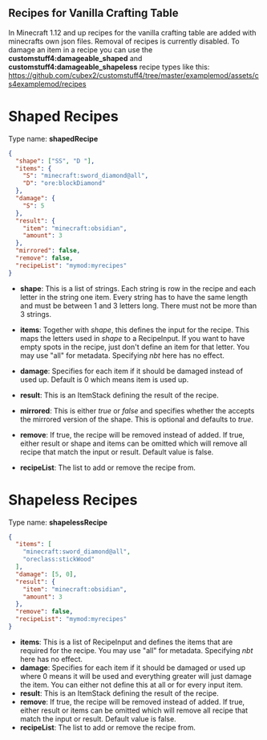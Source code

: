 ## Recipes for Vanilla Crafting Table

In Minecraft 1.12 and up recipes for the vanilla crafting table are added with minecrafts own json files. Removal of recipes is currently disabled. To damage an item in a recipe you can use the __customstuff4:damageable_shaped__ and __customstuff4:damageable_shapeless__ recipe types like this: https://github.com/cubex2/customstuff4/tree/master/examplemod/assets/cs4examplemod/recipes

# Shaped Recipes

Type name: __shapedRecipe__

```json
{
  "shape": ["SS", "D "],
  "items": {
    "S": "minecraft:sword_diamond@all",
    "D": "ore:blockDiamond"
  },
  "damage": {
    "S": 5
  },
  "result": {
    "item": "minecraft:obsidian",
    "amount": 3
  },
  "mirrored": false,
  "remove": false,
  "recipeList": "mymod:myrecipes"
}
```
	
* __shape__: This is a list of strings. Each string is row in the recipe and each letter in the string one item. Every string has to have the same length and must be between 1 and 3 letters long. There must not be more than 3 strings.

* __items__: Together with _shape_, this defines the input for the recipe. This maps the letters used in _shape_ to a RecipeInput. If you want to have empty spots in the recipe, just don't define an item for that letter. You may use "all" for metadata. Specifying _nbt_ here has no effect.
* __damage__: Specifies for each item if it should be damaged instead of used up. Default is 0 which means item is used up.
* __result__: This is an ItemStack defining the result of the recipe.

* __mirrored__: This is either _true_ or _false_ and specifies whether the accepts the mirrored version of the shape. This is optional and defaults to _true_.
* __remove__: If true, the recipe will be removed instead of added. If true, either result or shape and items can be omitted which will remove all recipe that match the input or result. Default value is false.
* __recipeList__: The list to add or remove the recipe from.

# Shapeless Recipes

Type name: __shapelessRecipe__

```json
{
  "items": [
    "minecraft:sword_diamond@all",
    "oreclass:stickWood"
  ],
  "damage": [5, 0],
  "result": {
    "item": "minecraft:obsidian",
    "amount": 3
  },
  "remove": false,
  "recipeList": "mymod:myrecipes"
}
```
	
* __items__: This is a list of RecipeInput and defines the items that are required for the recipe. You may use "all" for metadata. Specifying _nbt_ here has no effect.
* __damage__: Specifies for each item if it should be damaged or used up where 0 means it will be used and everything greater will just damage the item. You can either not define this at all or for every input item.
* __result__: This is an ItemStack defining the result of the recipe.
* __remove__: If true, the recipe will be removed instead of added. If true, either result or items can be omitted which will remove all recipe that match the input or result. Default value is false.
* __recipeList__: The list to add or remove the recipe from.